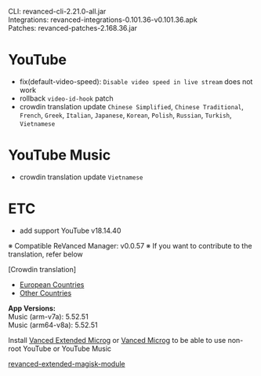 CLI: revanced-cli-2.21.0-all.jar  
Integrations: revanced-integrations-0.101.36-v0.101.36.apk  
Patches: revanced-patches-2.168.36.jar  

YouTube
==
- fix(default-video-speed): `Disable video speed in live stream` does not work
- rollback `video-id-hook` patch
- crowdin translation update
`Chinese Simplified`, `Chinese Traditional`, `French`, `Greek`, `Italian`, `Japanese`, `Korean`, `Polish`, `Russian`, `Turkish`, `Vietnamese`


YouTube Music
==
- crowdin translation update
`Vietnamese`


ETC
==
- add support YouTube v18.14.40


※ Compatible ReVanced Manager: v0.0.57
※ If you want to contribute to the translation, refer below

[Crowdin translation]
- [European Countries](https://crowdin.com/project/revancedextendedeu)
- [Other Countries](https://crowdin.com/project/revancedextended)
  
**App Versions:**  
Music (arm-v7a): 5.52.51  
Music (arm64-v8a): 5.52.51  

Install [Vanced Extended Microg](https://github.com/inotia00/VancedMicroG/releases) or [Vanced Microg](https://github.com/TeamVanced/VancedMicroG/releases) to be able to use non-root YouTube or YouTube Music  

[revanced-extended-magisk-module](https://github.com/MatadorProBr/revanced-extended-magisk-module)  
